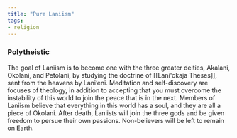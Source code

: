 ```yaml
---
title: "Pure Laniism"
tags:
- religion
---
```

### Polytheistic

The goal of Laniism is to become one with the three greater deities, Akalani, Okolani, and Petolani, by studying the doctrine of [[Lani'okaja Theses]], sent from the heavens by Lani’eni. Meditation and self-discovery are focuses of theology, in addition to accepting that you must overcome the instability of this world to join the peace that is in the next. Members of Laniism believe that everything in this world has a soul, and they are all a piece of Okolani. After death, Laniists will join the three gods and be given freedom to persue their own passions. Non-believers will be left to remain on Earth.